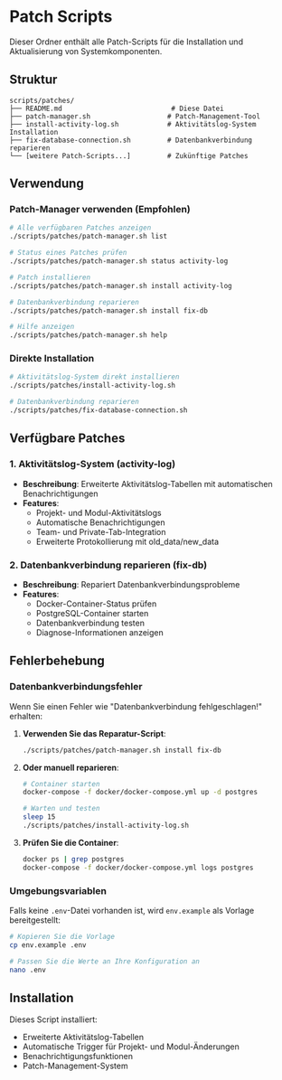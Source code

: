 # Patch Scripts

Dieser Ordner enthält alle Patch-Scripts für die Installation und Aktualisierung von Systemkomponenten.

## Struktur

```
scripts/patches/
├── README.md                           # Diese Datei
├── patch-manager.sh                   # Patch-Management-Tool
├── install-activity-log.sh            # Aktivitätslog-System Installation
├── fix-database-connection.sh         # Datenbankverbindung reparieren
└── [weitere Patch-Scripts...]         # Zukünftige Patches
```

## Verwendung

### Patch-Manager verwenden (Empfohlen)

```bash
# Alle verfügbaren Patches anzeigen
./scripts/patches/patch-manager.sh list

# Status eines Patches prüfen
./scripts/patches/patch-manager.sh status activity-log

# Patch installieren
./scripts/patches/patch-manager.sh install activity-log

# Datenbankverbindung reparieren
./scripts/patches/patch-manager.sh install fix-db

# Hilfe anzeigen
./scripts/patches/patch-manager.sh help
```

### Direkte Installation

```bash
# Aktivitätslog-System direkt installieren
./scripts/patches/install-activity-log.sh

# Datenbankverbindung reparieren
./scripts/patches/fix-database-connection.sh
```

## Verfügbare Patches

### 1. Aktivitätslog-System (activity-log)
- **Beschreibung**: Erweiterte Aktivitätslog-Tabellen mit automatischen Benachrichtigungen
- **Features**:
  - Projekt- und Modul-Aktivitätslogs
  - Automatische Benachrichtigungen
  - Team- und Private-Tab-Integration
  - Erweiterte Protokollierung mit old_data/new_data

### 2. Datenbankverbindung reparieren (fix-db)
- **Beschreibung**: Repariert Datenbankverbindungsprobleme
- **Features**:
  - Docker-Container-Status prüfen
  - PostgreSQL-Container starten
  - Datenbankverbindung testen
  - Diagnose-Informationen anzeigen

## Fehlerbehebung

### Datenbankverbindungsfehler

Wenn Sie einen Fehler wie "Datenbankverbindung fehlgeschlagen!" erhalten:

1. **Verwenden Sie das Reparatur-Script**:
   ```bash
   ./scripts/patches/patch-manager.sh install fix-db
   ```

2. **Oder manuell reparieren**:
   ```bash
   # Container starten
   docker-compose -f docker/docker-compose.yml up -d postgres
   
   # Warten und testen
   sleep 15
   ./scripts/patches/install-activity-log.sh
   ```

3. **Prüfen Sie die Container**:
   ```bash
   docker ps | grep postgres
   docker-compose -f docker/docker-compose.yml logs postgres
   ```

### Umgebungsvariablen

Falls keine `.env`-Datei vorhanden ist, wird `env.example` als Vorlage bereitgestellt:

```bash
# Kopieren Sie die Vorlage
cp env.example .env

# Passen Sie die Werte an Ihre Konfiguration an
nano .env
```

## Installation

Dieses Script installiert:
- Erweiterte Aktivitätslog-Tabellen
- Automatische Trigger für Projekt- und Modul-Änderungen
- Benachrichtigungsfunktionen
- Patch-Management-System